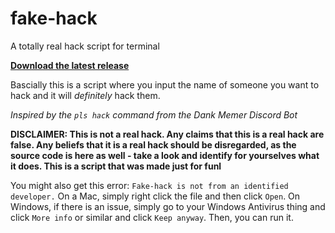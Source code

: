 # fake-hack
A totally real hack script for terminal

[**Download the latest release**](https://github.com/Jminding/fake-hack/releases)

Bascially this is a script where you input the name of someone you want to hack and it will *definitely* hack them.

*Inspired by the `pls hack` command from the Dank Memer Discord Bot*

<span style="size: 10px;"><strong>DISCLAIMER: This is not a real hack.  Any claims that this is a real hack are false.  Any beliefs that it is a real hack should be disregarded, as the source code is here as well - take a look and identify for yourselves what it does.  This is a script that was made just for funl</strong></span>


You might also get this error:
`Fake-hack is not from an identified developer.`  On a Mac, simply right click the file and then click `Open`.  On Windows, if there is an issue, simply go to your Windows Antivirus thing and click `More info` or similar and click `Keep anyway`.  Then, you can run it.
